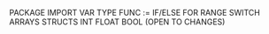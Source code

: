 PACKAGE
IMPORT
VAR
TYPE
FUNC
:=
IF/ELSE
FOR
RANGE
SWITCH
ARRAYS
STRUCTS
INT
FLOAT
BOOL
(OPEN TO CHANGES)
